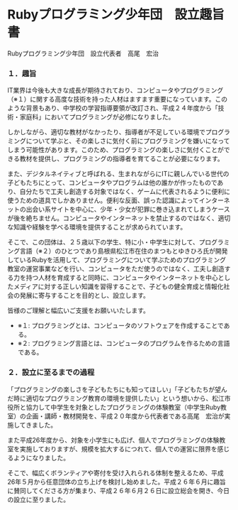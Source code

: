 # Rubyプログラミング少年団　設立趣旨書

Rubyプログラミング少年団　設立代表者　高尾　宏治

### １．趣旨

IT業界は今後も大きな成長が期待されており、コンピュータやプログラミング（※１）に関する高度な技術を持った人材はますます重要になっています。このような背景もあり、中学校の学習指導要領が改訂され、平成２４年度から「技術・家庭科」においてプログラミングが必修になりました。

しかしながら、適切な教材がなかったり、指導者が不足している環境でプログラミングについて学ぶと、その楽しさに気付く前にプログラミングを嫌いになってしまう可能性があります。このため、プログラミングの楽しさに気付くことができる教材を提供し、プログラミングの指導者を育てることが必要になります。

また、デジタルネイティブと呼ばれる、生まれながらにITに親しんでいる世代の子どもたちにとって、コンピュータやプログラムは他の誰かが作ったものであり、自分たちで工夫し創造する対象ではなく、ゲームに代表されるように便利に使うための道具でしかありません。便利な反面、誤った認識によってインターネットの出会い系サイトを中心に、少年・少女が犯罪に巻き込まれてしまうケースが後を絶ちません。コンピュータやインターネットを禁止するのではなく、適切な知識や経験を学べる環境を提供することが求められています。

そこで、この団体は、２５歳以下の学生、特に小・中学生に対して、プログラミング言語（※２）のひとつであり島根県松江市在住のまつもとゆきひろ氏が開発しているRubyを活用して、プログラミングについて学ぶためのプログラミング教室の運営事業などを行い、コンピュータをただ使うのではなく、工夫し創造する力を持つ人材を育成すると同時に、コンピュータやインターネットを中心としたメディアに対する正しい知識を習得することで、子どもの健全育成と情報化社会の発展に寄与することを目的とし、設立します。

皆様のご理解と幅広いご支援をお願いいたします。

 * ※１: プログラミングとは、コンピュータのソフトウェアを作成することである。
 * ※２: プログラミング言語とは、コンピュータのプログラムを作るための言語である。

### ２．設立に至るまでの過程

「プログラミングの楽しさを子どもたちにも知ってほしい」「子どもたちが望んだ時に適切なプログラミング教育の環境を提供したい」という想いから、松江市役所と協力して中学生を対象としたプログラミングの体験教室（中学生Ruby教室）の企画・講師・教材開発を、平成２０年度から代表者である高尾　宏治が実施してきました。

また平成26年度から、対象を小学生にも広げ、個人でプログラミングの体験教室を実施しておりますが、規模を拡大するにつれて、個人での運営に限界を感じるようになりました。

そこで、幅広くボランティアや寄付を受け入れられる体制を整えるため、平成26年５月から任意団体の立ち上げを検討し始めました。平成２６年６月に趣旨に賛同してくださる方が集まり、平成２６年６月２６日に設立総会を開き、今日の設立に至りました。
